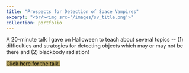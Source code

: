 ```yaml
---
title: "Prospects for Detection of Space Vampires"
excerpt: "<br/><img src='/images/sv_title.png'>"
collection: portfolio
---
```

A 20-minute talk I gave on Halloween to teach about several topics -- (1) difficulties and strategies for detecting objects which may or may not be there and (2) blackbody radiation! 

<p><a href="/images/spacevampires.pdf" class="button primary large" style="background-color:#A99653" target='_blank'><font color="#000">Click here for the talk.</font></a></p>
